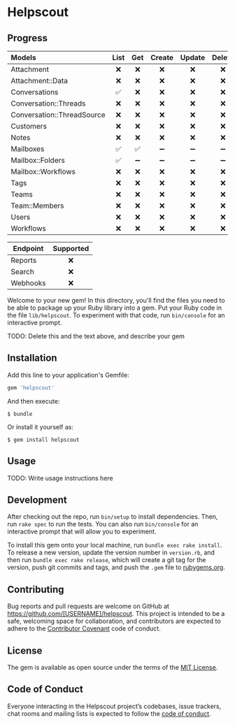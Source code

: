 # Helpscout

## Progress

| Models | List | Get | Create | Update | Delete |
| :----- | :--: | :-: | :----: | :----: | :----: |
| Attachment | ❌ | ❌ | ❌ | ❌ | ❌ |
| Attachment::Data | ❌ | ❌ | ❌ | ❌ | ❌ |
| Conversations | ✅ | ❌ | ❌ | ❌ | ❌ |
| Conversation::Threads | ❌ | ❌ | ❌ | ❌ | ❌ |
| Conversation::ThreadSource | ❌ | ❌ | ❌ | ❌ | ❌ |
| Customers | ❌ | ❌ | ❌ | ❌ | ❌ |
| Notes | ❌ | ❌ | ❌ | ❌ | ❌ |
| Mailboxes | ✅ | ✅ | ➖ | ➖ | ➖ |
| Mailbox::Folders | ✅ | ➖ | ➖ | ➖ | ➖ |
| Mailbox::Workflows | ❌ | ❌ | ❌ | ❌ | ❌ |
| Tags | ❌ | ❌ | ❌ | ❌ | ❌ |
| Teams | ❌ | ❌ | ❌ | ❌ | ❌ |
| Team::Members | ❌ | ❌ | ❌ | ❌ | ❌ |
| Users | ❌ | ❌ | ❌ | ❌ | ❌ |
| Workflows | ❌ | ❌ | ❌ | ❌ | ❌ |

| Endpoint | Supported |
| -------- | :-------: |
| Reports | ❌ |
| Search | ❌ |
| Webhooks | ❌ |

Welcome to your new gem! In this directory, you'll find the files you need to be able to package up your Ruby library into a gem. Put your Ruby code in the file `lib/helpscout`. To experiment with that code, run `bin/console` for an interactive prompt.

TODO: Delete this and the text above, and describe your gem

## Installation

Add this line to your application's Gemfile:

```ruby
gem 'helpscout'
```

And then execute:

    $ bundle

Or install it yourself as:

    $ gem install helpscout

## Usage

TODO: Write usage instructions here

## Development

After checking out the repo, run `bin/setup` to install dependencies. Then, run `rake spec` to run the tests. You can also run `bin/console` for an interactive prompt that will allow you to experiment.

To install this gem onto your local machine, run `bundle exec rake install`. To release a new version, update the version number in `version.rb`, and then run `bundle exec rake release`, which will create a git tag for the version, push git commits and tags, and push the `.gem` file to [rubygems.org](https://rubygems.org).

## Contributing

Bug reports and pull requests are welcome on GitHub at https://github.com/[USERNAME]/helpscout. This project is intended to be a safe, welcoming space for collaboration, and contributors are expected to adhere to the [Contributor Covenant](http://contributor-covenant.org) code of conduct.

## License

The gem is available as open source under the terms of the [MIT License](https://opensource.org/licenses/MIT).

## Code of Conduct

Everyone interacting in the Helpscout project’s codebases, issue trackers, chat rooms and mailing lists is expected to follow the [code of conduct](https://github.com/[USERNAME]/helpscout/blob/master/CODE_OF_CONDUCT.md).
